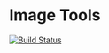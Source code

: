 # Image Tools
[![Build Status](https://travis-ci.org/a10nik/borbu-images.svg?branch=master)](https://travis-ci.org/a10nik/borbu-images)
